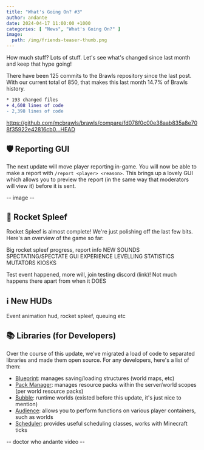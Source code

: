 ```yaml
---
title: "What's Going On? #3"
author: andante
date: 2024-04-17 11:00:00 +1000
categories: [ "News", "What's Going On?" ]
image:
  path: /img/friends-teaser-thumb.png
---
```


How much stuff? Lots of stuff. Let's see what's changed since last month and keep that hype going!

There have been 125 commits to the Brawls repository since the last post. With our current total of 850, that makes this last month 14.7% of Brawls history.

```diff
* 193 changed files
+ 4,608 lines of code
- 2,398 lines of code
```

https://github.com/mcbrawls/brawls/compare/fd078f0c00e38aab835a8e708f35922e42816cb0...HEAD

## 🛡 Reporting GUI

The next update will move player reporting in-game. You will now be able to make a report with `/report <player> <reason>`.
This brings up a lovely GUI which allows you to preview the report (in the same way that moderators will view it) before it is sent.

-- image --

## 🚀 Rocket Spleef

Rocket Spleef is almost complete! We're just polishing off the last few bits. Here's an overview of the game so far:

Big rocket spleef progress, report info
NEW SOUNDS
SPECTATING/SPECTATE GUI
EXPERIENCE
LEVELLING
STATISTICS
MUTATORS
KIOSKS

Test event happened, more will, join testing discord (link)! Not much happens there apart from when it DOES

## ℹ New HUDs

Event animation hud, rocket spleef, queuing etc

## 📚 Libraries (for Developers)

Over the course of this update, we've migrated a load of code to separated libraries and made them open source.
For any developers, here's a list of them:

- [Blueprint](https://github.com/mcbrawls/blueprint): manages saving/loading structures (world maps, etc)
- [Pack Manager](https://github.com/mcbrawls/packmanager): manages resource packs within the server/world scopes (per world resource packs)
- [Bubble](https://github.com/mcbrawls/bubble): runtime worlds (existed before this update, it's just nice to mention)
- [Audience](https://github.com/mcbrawls/audience): allows you to perform functions on various player containers, such as worlds
- [Scheduler](https://github.com/mcbrawls/scheduler): provides useful scheduling classes, works with Minecraft ticks

-- doctor who andante video --
